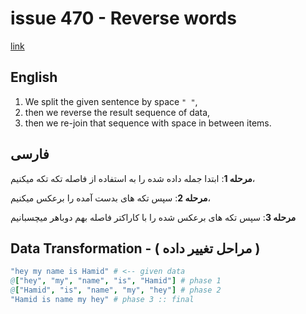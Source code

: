 # issue 470 - Reverse words
[link](https://ericnormand.me/issues/470)

## English

1. We split the given sentence by space `" "`, 
2. then we reverse the result sequence of data,
3. then we re-join that sequence with space in between items. 

## فارسی

**مرحله 1**:
ابتدا جمله داده شده را به استفاده از فاصله تکه تکه میکنیم، 

**مرحله 2**:
سپس تکه های بدست آمده را برعکس میکنیم، 

**مرحله 3**:
سپس تکه های برعکس شده را با کاراکتر فاصله بهم دوباهر میچسبانیم

## Data Transformation - ( مراحل تغییر داده )

```nim
"hey my name is Hamid" # <-- given data
@["hey", "my", "name", "is", "Hamid"] # phase 1
@["Hamid", "is", "name", "my", "hey"] # phase 2
"Hamid is name my hey" # phase 3 :: final
```